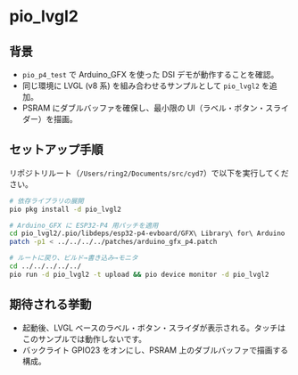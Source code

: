 # pio_lvgl2

## 背景
- `pio_p4_test` で Arduino_GFX を使った DSI デモが動作することを確認。
- 同じ環境に LVGL (v8 系) を組み合わせるサンプルとして `pio_lvgl2` を追加。
- PSRAM にダブルバッファを確保し、最小限の UI（ラベル・ボタン・スライダー）を描画。

## セットアップ手順
リポジトリルート（`/Users/ring2/Documents/src/cyd7`）で以下を実行してください。

```bash
# 依存ライブラリの展開
pio pkg install -d pio_lvgl2

# Arduino_GFX に ESP32-P4 用パッチを適用
cd pio_lvgl2/.pio/libdeps/esp32-p4-evboard/GFX\ Library\ for\ Arduino
patch -p1 < ../../../../patches/arduino_gfx_p4.patch

# ルートに戻り、ビルド→書き込み→モニタ
cd ../../../../../
pio run -d pio_lvgl2 -t upload && pio device monitor -d pio_lvgl2
```

## 期待される挙動
- 起動後、LVGL ベースのラベル・ボタン・スライダが表示される。タッチはこのサンプルでは動作しないです。
- バックライト GPIO23 をオンにし、PSRAM 上のダブルバッファで描画する構成。
